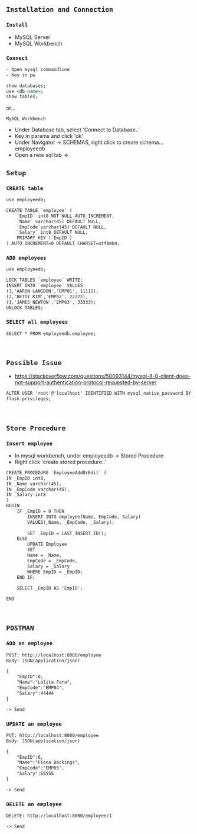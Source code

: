 
## `Installation and Connection`

### `Install`
- MySQL Server 
- MySQL Workbench

### `Connect`
```html
- Open mysql commandline
- Key in pw

show databases;
use <db name>;
show tables;
```

or...


`MySQL Workbench`
- Under Database tab, select 'Connect to Database..'
- Key in params and click 'ok'
- Under Navigator -> SCHEMAS, right click to create schema... employeedb
- Open a new sql tab ->

## `Setup`
### `CREATE table`
```html
use employeedb;

CREATE TABLE `employee` (
	`EmpID` int8 NOT NULL AUTO_INCREMENT,
    `Name` varchar(45) DEFAULT NULL,
    `EmpCode`varchar(45) DEFAULT NULL,
    `Salary` int8 DEFAULT NULL,
    PRIMARY KEY (`EmpID`)
) AUTO_INCREMENT=0 DEFAULT CHARSET=utf8mb4;
```

### `ADD employees`
```html
use employeedb;

LOCK TABLES `employee` WRITE;
INSERT INTO `employee` VALUES 
(1,'AARON LANGDON','EMP01', 11111),
(2,'BETTY KIM','EMP02', 22222),
(3,'JAMES NEWTON','EMP03', 33333);
UNLOCK TABLES;
```

### `SELECT all employees`
```html
SELECT * FROM employeedb.employee;
```
<br>

## `Possible Issue`
- https://stackoverflow.com/questions/50093144/mysql-8-0-client-does-not-support-authentication-protocol-requested-by-server

```html
ALTER USER 'root'@'localhost' IDENTIFIED WITH mysql_native_password BY 'root'
flush privileges;
```

<br>

## `Store Procedure`
### `Insert employee`

- In mysql workbench, under employeedb -> Stored Procedure
- Right click 'create stored procedure..'

```html
CREATE PROCEDURE `EmployeeAddOrEdit` (
IN _EmpID int8,
IN _Name varchar(45),
IN _EmpCode varchar(45),
IN _Salary int8
)
BEGIN
	IF _EmpID = 0 THEN
		INSERT INTO employee(Name, EmpCode, Salary)
        VALUES(_Name, _EmpCode, _Salary);
        
        SET _EmpID = LAST_INSERT_ID();
	ELSE
		UPDATE Employee
        SET
        Name = _Name,
        EmpCode = _EmpCode,
        Salary = _Salary
        WHERE EmpID = _EmpID;
	END IF;
    
    SELECT _EmpID AS 'EmpID';

END
```

<br>

## `POSTMAN`

### `ADD an employee`
```html
POST: http://localhost:8080/employee
Body: JSON(application/json)

{
	"EmpID":0,
	"Name":"Lolita Fara",
	"EmpCode":"EMP04",
	"Salary":44444
}

-> Send 
```


### `UPDATE an employee`
```html
PUT: http://localhost:8080/employee
Body: JSON(application/json)

{
	"EmpID":6,
	"Name":"Fiona Backings",
	"EmpCode":"EMP05",
	"Salary":55555
}

-> Send 
```

### `DELETE an employee`
```html
DELETE: http://localhost:8080/employee/1

-> Send 
```
